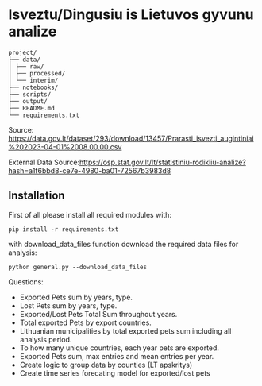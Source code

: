 # Isveztu/Dingusiu is Lietuvos gyvunu analize


```
project/
├── data/
│ ├── raw/
│ ├── processed/
│ └── interim/
├── notebooks/
├── scripts/
├── output/
├── README.md
└── requirements.txt
```


Source: https://data.gov.lt/dataset/293/download/13457/Prarasti_isvezti_augintiniai%202023-04-01%2008.00.00.csv

External Data Source:https://osp.stat.gov.lt/lt/statistiniu-rodikliu-analize?hash=a1f6bbd8-ce7e-4980-ba01-72567b3983d8

## Installation

First of all please install all required modules with:
```
pip install -r requirements.txt
```

with download_data_files function download the required data files for analysis:
```
python general.py --download_data_files
```

Questions:
* Exported Pets sum by years, type.
* Lost Pets sum by years, type.
* Exported/Lost Pets Total Sum throughout years.
* Total exported Pets by export countries.
* Lithuanian municipalities by total exported pets sum including all analysis period.
* To how many unique countries, each year pets are exported.
* Exported Pets sum, max entries and mean entries per year.
* Create logic to group data by counties (LT apskritys)
* Create time series forecating model for exported/lost pets
